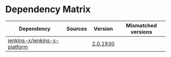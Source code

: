 # Dependency Matrix

Dependency | Sources | Version | Mismatched versions
---------- | ------- | ------- | -------------------
[jenkins-x/jenkins-x-platform](https://github.com/jenkins-x/jenkins-x-platform) |  | [2.0.1930](https://github.com/jenkins-x/jenkins-x-platform/releases/tag/v2.0.1930) | 
